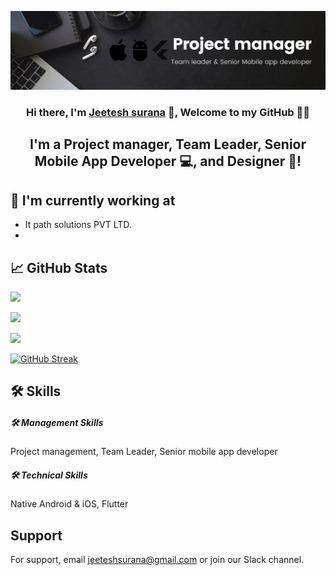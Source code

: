<audio ref='themeSong' src="https://raw.githubusercontent.com/jeeteshsurana/jeeteshsurana/main/audio/welcome_to_my_profile.mp3" autoPlay loop></audio>

<p align="center">
  <a href="http://bitly.com/jeeteshportfolio" target="_blank" rel="noreferrer">
  <img src="https://raw.githubusercontent.com/jeeteshsurana/jeeteshsurana/main/images/mobile_app_developer.png" alt="my banner"></a>
</p>

<h3 align="center">
Hi there, I'm <a href="http://bitly.com/jeeteshportfolio" target="_blank" rel="noreferrer">Jeetesh surana</a> 👋, Welcome to my GitHub 👨‍💻
</h3>

<h2 align="center">
I'm a Project manager, Team Leader, Senior Mobile App Developer 💻, and Designer 🎨!
</h2> 

  
## 🔭 I'm currently working at
- It path solutions PVT LTD.
-

## 📈 GitHub Stats 

![](http://github-profile-summary-cards.vercel.app/api/cards/profile-details?username=jeeteshsurana&theme=github_dark)

![](http://github-profile-summary-cards.vercel.app/api/cards/repos-per-language?username=jeeteshsurana&theme=github_dark)

![](http://github-profile-summary-cards.vercel.app/api/cards/stats?username=jeeteshsurana&theme=github_dark)

[![GitHub Streak](http://github-readme-streak-stats.herokuapp.com?user=jeeteshsurana&theme=dark&hide_border=true&date_format=M%20j%5B%2C%20Y%5D)](https://git.io/streak-stats)


## 🛠 Skills

##### 🛠 Management Skills
Project management, Team Leader, Senior mobile app developer

##### 🛠 Technical Skills
Native Android & iOS, Flutter


## Support
For support, email jeeteshsurana@gmail.com or join our Slack channel.

<!--
**jeeteshsurana/jeeteshsurana** is a ✨ _special_ ✨ repository because its `README.md` (this file) appears on your GitHub profile.

Here are some ideas to get you started:

- 🔭 I’m currently working on ...
- 🌱 I’m currently learning ...
- 👯 I’m looking to collaborate on ...
- 🤔 I’m looking for help with ...
- 💬 Ask me about ...
- 📫 How to reach me: ...
- 😄 Pronouns: ...
- ⚡ Fun fact: ...
-->

